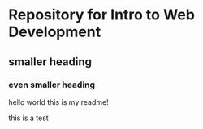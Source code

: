 # Repository for Intro to Web Development 

## smaller heading 

### even smaller heading 

hello world this is my readme!

this is a test
